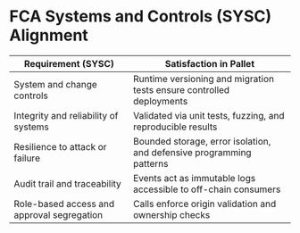 # FCA Systems and Controls (SYSC) Alignment

| Requirement (SYSC)                         | Satisfaction in Pallet                                               |
| ------------------------------------------ | -------------------------------------------------------------------- |
| System and change controls                 | Runtime versioning and migration tests ensure controlled deployments |
| Integrity and reliability of systems       | Validated via unit tests, fuzzing, and reproducible results          |
| Resilience to attack or failure            | Bounded storage, error isolation, and defensive programming patterns |
| Audit trail and traceability               | Events act as immutable logs accessible to off-chain consumers       |
| Role-based access and approval segregation | Calls enforce origin validation and ownership checks                 |
